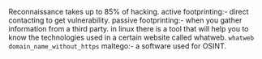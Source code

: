 Reconnaissance takes up to 85% of hacking.
active footprinting:- direct contacting to get vulnerability.
passive footprinting:- when you gather information from a third party.
in linux there is a tool that will help you to know the technologies used in a certain website called whatweb.
`whatweb domain_name_without_https`
maltego:- a software used for OSINT.
